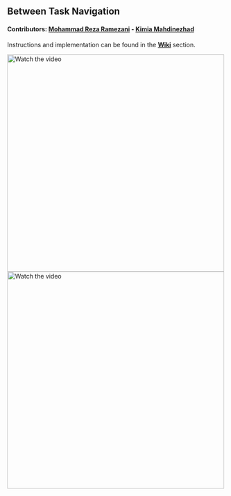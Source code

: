 ## Between Task Navigation

#### Contributors:  [Mohammad Reza Ramezani](https://github.com/redHaunter) - [Kimia Mahdinezhad](https://github.com/kimia-mahdinezhad)

Instructions and implementation can be found in the **[Wiki](https://github.com/FUM-Isense/BTN/wiki)** section.

<a href="https://www.youtube.com/watch?v=xj56QlQ6sWo&list=PL-99eIHm3V8KQ0vKQzUnINGn9VGNs8fqZ&index=6">
    <img src="https://github.com/FUM-Isense/emptyseats/blob/main/assets/task.png?raw=true" alt="Watch the video" width="500" />
</a>

<a href="https://www.youtube.com/watch?v=UfK5vN6a0SM&list=PL-99eIHm3V8LO14sHpbyhom8xaYex2MAK&index=1">
    <img src="https://github.com/FUM-Isense/emptyseats/blob/main/assets/exec.png?raw=true" alt="Watch the video" width="500" />
</a>
